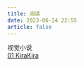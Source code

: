 ```yaml
---
title: 阅读
date: 2023-06-24 22:55
article: false
---
```


视觉小说  
[01 KiraKira](../02Reading/01视觉小说/01%20KiraKira)
